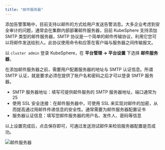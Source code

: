 ```yaml
---
title: "邮件服务器"
---
```


添加告警策略中，目前支持以邮件的方式给用户发送告警消息。大多企业考虑到安全审计的问题，通常会在集群内部部署邮件服务器，目前 KubeSphere 支持添加 SMTP 类型的邮件服务器，SMTP 协议是一个简单的邮件传输协议，利用它您可以将邮件发送给别人。此协议使用命令和应答在客户端与服务器之间传输报文。

以 `cluster admin` 登录 KubeSphere，在 **平台管理 → 平台设置** 下选择 **邮件服务器**，

在添加邮件服务器之前，需要用户配置服务器的地址与 SMTP 认证信息。所谓 SMTP 认证，就是要求必须在提供了账户名和密码之后才可以登录 SMTP 服务器。

- SMTP 服务器地址：填写可提供邮件服务的 SMTP 服务器地址，端口通常为 25
- 使用 SSL 安全连接：在邮件服务器中，可使用 SSL 来实现对邮件的加密，从而提高通过用邮件传递信息的安全性。通常需要为邮件服务器配置证书
- 服务器认证信息：填写您邮件服务器的用户名、发件人、密码等信息

以上设置完成后，点击保存即可，可通过发送测试邮件来检验服务器配置是否成功。

![邮件服务器](https://pek3b.qingstor.com/kubesphere-docs/png/20190410015158.png)

